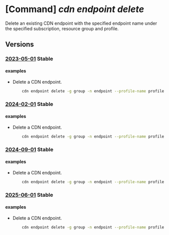 # [Command] _cdn endpoint delete_

Delete an existing CDN endpoint with the specified endpoint name under the specified subscription, resource group and profile.

## Versions

### [2023-05-01](/Resources/mgmt-plane/L3N1YnNjcmlwdGlvbnMve30vcmVzb3VyY2Vncm91cHMve30vcHJvdmlkZXJzL21pY3Jvc29mdC5jZG4vcHJvZmlsZXMve30vZW5kcG9pbnRzL3t9/2023-05-01.xml) **Stable**

<!-- mgmt-plane /subscriptions/{}/resourcegroups/{}/providers/microsoft.cdn/profiles/{}/endpoints/{} 2023-05-01 -->

#### examples

- Delete a CDN endpoint.
    ```bash
        cdn endpoint delete -g group -n endpoint --profile-name profile-name
    ```

### [2024-02-01](/Resources/mgmt-plane/L3N1YnNjcmlwdGlvbnMve30vcmVzb3VyY2Vncm91cHMve30vcHJvdmlkZXJzL21pY3Jvc29mdC5jZG4vcHJvZmlsZXMve30vZW5kcG9pbnRzL3t9/2024-02-01.xml) **Stable**

<!-- mgmt-plane /subscriptions/{}/resourcegroups/{}/providers/microsoft.cdn/profiles/{}/endpoints/{} 2024-02-01 -->

#### examples

- Delete a CDN endpoint.
    ```bash
        cdn endpoint delete -g group -n endpoint --profile-name profile-name
    ```

### [2024-09-01](/Resources/mgmt-plane/L3N1YnNjcmlwdGlvbnMve30vcmVzb3VyY2Vncm91cHMve30vcHJvdmlkZXJzL21pY3Jvc29mdC5jZG4vcHJvZmlsZXMve30vZW5kcG9pbnRzL3t9/2024-09-01.xml) **Stable**

<!-- mgmt-plane /subscriptions/{}/resourcegroups/{}/providers/microsoft.cdn/profiles/{}/endpoints/{} 2024-09-01 -->

#### examples

- Delete a CDN endpoint.
    ```bash
        cdn endpoint delete -g group -n endpoint --profile-name profile-name
    ```

### [2025-06-01](/Resources/mgmt-plane/L3N1YnNjcmlwdGlvbnMve30vcmVzb3VyY2Vncm91cHMve30vcHJvdmlkZXJzL21pY3Jvc29mdC5jZG4vcHJvZmlsZXMve30vZW5kcG9pbnRzL3t9/2025-06-01.xml) **Stable**

<!-- mgmt-plane /subscriptions/{}/resourcegroups/{}/providers/microsoft.cdn/profiles/{}/endpoints/{} 2025-06-01 -->

#### examples

- Delete a CDN endpoint.
    ```bash
        cdn endpoint delete -g group -n endpoint --profile-name profile-name
    ```
